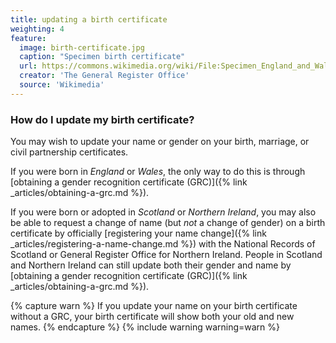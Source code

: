 ```yaml
---
title: updating a birth certificate
weighting: 4
feature:
  image: birth-certificate.jpg
  caption: "Specimen birth certificate"
  url: https://commons.wikimedia.org/wiki/File:Specimen_England_and_Wales_Long_Birth_Certificate.jpg
  creator: 'The General Register Office'
  source: 'Wikimedia'
---
```


### How do I update my birth certificate?

You may wish to update your name or gender on your birth, marriage, or civil partnership certificates. 

If you were born in *England* or *Wales*, the only way to do this is through [obtaining a gender recognition certificate (GRC)]({% link _articles/obtaining-a-grc.md %}).

If you were born or adopted in *Scotland* or *Northern Ireland*, you may also be able to request a change of name (but *not* a change of gender) on a birth certificate by officially [registering your name change]({% link _articles/registering-a-name-change.md %}) with the National Records of Scotland or General Register Office for Northern Ireland. People in Scotland and Northern Ireland can still update both their gender and name by [obtaining a gender recognition certificate (GRC)]({% link _articles/obtaining-a-grc.md %}).

{% capture warn %}
If you update your name on your birth certificate without a GRC, your birth certificate will show both your old and new names.
{% endcapture %}
{% include warning warning=warn %}